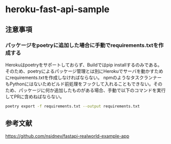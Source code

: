 # heroku-fast-api-sample

## 注意事項

### パッケージをpoetryに追加した場合に手動でrequirements.txtを作成する

Herokuはpoetryをサポートしておらず、Buildではpip installするのみである。そのため、poetryによるパッケージ管理とは別にHerokuでサーバを動かすためにrequirements.txtを作成しなければならない。
npmのようなタスクランナーもPythonにはないためビルド前処理をフックして入れることもできない。そのため、パッケージに何か追加したものがある場合、手動で以下のコマンドを実行してPRに含めねばならない。

```sh
poetry export -f requirements.txt --output requirements.txt  
```

## 参考文献

<https://github.com/nsidnev/fastapi-realworld-example-app>

